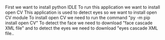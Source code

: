 First we want to install python IDLE
To run this application we want to install open CV 
This application is used to detect eyes so we want to install open CV module
To install open CV we need to run the command "py -m pip install open CV"
To detect the face we need to download "face cascade XML file" and to detect the eyes we need to download "eyes cascade XML file..
